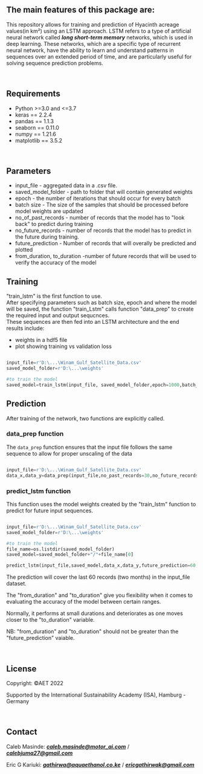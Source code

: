 ## The main features of this package are:

This repository allows for training and prediction of Hyacinth acreage values(in km²) using an LSTM approach. LSTM refers to a type of artificial neural network called ***long short-term memory*** networks, which is used in deep learning. These networks, which are a specific type of recurrent neural network, have the ability to learn and understand patterns in sequences over an extended period of time, and are particularly useful for solving sequence prediction problems.

<br />

## Requirements

- Python >=3.0 and <=3.7
- keras == 2.2.4
- pandas == 1.1.3
- seaborn == 0.11.0
- numpy == 1.21.6
- matplotlib == 3.5.2

<br />

## Parameters

- input_file - aggregated data in a .csv file.
- saved_model_folder - path to folder that will contain generated weights
- epoch - the number of iterations that should occur for every batch
- batch size - The size of the samples that should be processed before model weights are updated
- no_of_past_records - number of records that the model has to "look back" to predict during training
- no_future_records - number of records that the model has to predict in the future during training.
- future_prediction - Number of records that will overally be predicted and plotted
- from_duration, to_duration -number of future records that will be used to verify the accuracy of the model

## Training

"train_lstm" is the first function to use.
<br />
After specifying parameters such as batch size, epoch and where the model will be saved, the function "train_Lstm" calls function "data_prep" to create the required input and output sequcnces.
<br />
These sequences are then fed into an LSTM architecture and the end results include:

- weights in a hdf5 file
- plot showing training vs validation loss

```python

input_file=r'D:\...\Winam_Gulf_Satellite_Data.csv'
saved_model_folder=r'D:\...\weights'

#to train the model
saved_model=train_lstm(input_file, saved_model_folder,epoch=1000,batch_size=24,no_past_records=30,no_future_records=1)
```

## Prediction

After training of the network, two functions are explicitly called.
<br />

### data_prep function

The `data_prep` function ensures that the input file follows the same sequence to allow for proper unscaling of the data

```python

input_file=r'D:\...\Winam_Gulf_Satellite_Data.csv'
data_x,data_y=data_prep(input_file,no_past_records=30,no_future_records=1)
```

### predict_lstm function

This function uses the model weights created by the "train_lstm" function to predict for future input sequences.

```python

input_file=r'D:\...\Winam_Gulf_Satellite_Data.csv'
saved_model_folder=r'D:\...\weights'

#to train the model
file_name=os.listdir(saved_model_folder)
saved_model=saved_model_folder+"/"+file_name[0]

predict_lstm(input_file,saved_model,data_x,data_y,future_prediction=60,from_duration=0, to_duration=10)
```

The prediction will cover the last 60 records (two months) in the input_file dataset.

The "from_duration" and "to_duration" give you flexibility when it comes to evaluating the accuracy of the model between certain ranges.

Normally, it performs at small durations and deteriorates as one moves closer to the "to_duration" variable.

NB: "from_duration" and "to_duration" should not be greater than the "future_prediction" vaiable.

<br />

## License

Copyright: ©AET 2022

Supported by the International Sustainability Academy (ISA), Hamburg - Germany

<br />

## Contact

Caleb Masinde: ***caleb.masinde@motor_ai.com*** / ***calebjuma27@gmail.com***

Eric G Kariuki: ***gathirwa@aquaethanol.co.ke*** / ***ericgathirwak@gmail.com***
